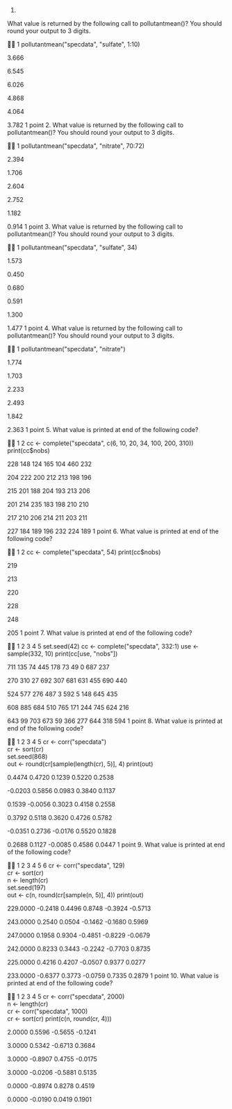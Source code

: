 1. 
What value is returned by the following call to pollutantmean()? You should round your output to 3 digits.



1
pollutantmean("specdata", "sulfate", 1:10)

3.666

6.545

6.026

4.868

4.064

3.782
1
point
2. 
What value is returned by the following call to pollutantmean()? You should round your output to 3 digits.



1
pollutantmean("specdata", "nitrate", 70:72)

2.394

1.706

2.604

2.752

1.182

0.914
1
point
3. 
What value is returned by the following call to pollutantmean()? You should round your output to 3 digits.



1
pollutantmean("specdata", "sulfate", 34)

1.573

0.450

0.680

0.591

1.300

1.477
1
point
4. 
What value is returned by the following call to pollutantmean()? You should round your output to 3 digits.



1
pollutantmean("specdata", "nitrate")

1.774

1.703

2.233

2.493

1.842

2.363
1
point
5. 
What value is printed at end of the following code?



1
2
cc <- complete("specdata", c(6, 10, 20, 34, 100, 200, 310))
print(cc$nobs)

228 148 124 165 104 460 232

204 222 200 212 213 198 196

215 201 188 204 193 213 206

201 214 235 183 198 210 210

217 210 206 214 211 203 211

227 184 189 196 232 224 189
1
point
6. 
What value is printed at end of the following code?



1
2
cc <- complete("specdata", 54)
print(cc$nobs)

219

213

220

228

248

205
1
point
7. 
What value is printed at end of the following code?



1
2
3
4
5
set.seed(42)
cc <- complete("specdata", 332:1)
use <- sample(332, 10)
print(cc[use, "nobs"])

711 135 74 445 178 73 49 0 687 237

270 310 27 692 307 681 631 455 690 440

524 577 276 487 3 592 5 148 645 435

608 885 684 510 765 171 244 745 624 216

643 99 703 673 59 366 277 644 318 594
1
point
8. 
What value is printed at end of the following code?



1
2
3
4
5
cr <- corr("specdata")                
cr <- sort(cr)                
set.seed(868)                
out <- round(cr[sample(length(cr), 5)], 4)
print(out)

0.4474 0.4720 0.1239 0.5220 0.2538

-0.0203 0.5856 0.0983 0.3840 0.1137

0.1539 -0.0056 0.3023 0.4158 0.2558

0.3792 0.5118 0.3620 0.4726 0.5782

-0.0351 0.2736 -0.0176 0.5520 0.1828

0.2688 0.1127 -0.0085 0.4586 0.0447
1
point
9. 
What value is printed at end of the following code?



1
2
3
4
5
6
cr <- corr("specdata", 129)                
cr <- sort(cr)                
n <- length(cr)                
set.seed(197)                
out <- c(n, round(cr[sample(n, 5)], 4))
print(out)

229.0000 -0.2418 0.4496 0.8748 -0.3924 -0.5713

243.0000 0.2540 0.0504 -0.1462 -0.1680 0.5969

247.0000 0.1958 0.9304 -0.4851 -0.8229 -0.0679

242.0000 0.8233 0.3443 -0.2242 -0.7703 0.8735

225.0000 0.4216 0.4207 -0.0507 0.9377 0.0277

233.0000 -0.6377 0.3773 -0.0759 0.7335 0.2879
1
point
10. 
What value is printed at end of the following code?



1
2
3
4
5
cr <- corr("specdata", 2000)                
n <- length(cr)                
cr <- corr("specdata", 1000)                
cr <- sort(cr)
print(c(n, round(cr, 4)))

2.0000 0.5596 -0.5655 -0.1241

3.0000 0.5342 -0.6713 0.3684

3.0000 -0.8907 0.4755 -0.0175

3.0000 -0.0206 -0.5881 0.5135

0.0000 -0.8974 0.8278 0.4519

0.0000 -0.0190 0.0419 0.1901

